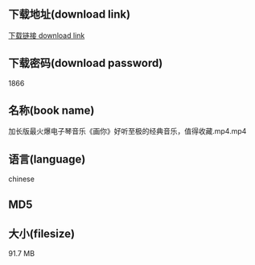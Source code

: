 ## 下载地址(download link)
[下载链接 download link](https://tutu365.netlify.app/?s=%E5%8A%A0%E9%95%BF%E7%89%88%E6%9C%80%E7%81%AB%E7%88%86%E7%94%B5%E5%AD%90%E7%90%B4%E9%9F%B3%E4%B9%90%E3%80%8A%E7%94%BB%E4%BD%A0%E3%80%8B%E5%A5%BD%E5%90%AC%E8%87%B3%E6%9E%81%E7%9A%84%E7%BB%8F%E5%85%B8%E9%9F%B3%E4%B9%90%EF%BC%8C%E5%80%BC%E5%BE%97%E6%94%B6%E8%97%8F.mp4)

## 下载密码(download password)
1866

## 名称(book name)
加长版最火爆电子琴音乐《画你》好听至极的经典音乐，值得收藏.mp4.mp4

## 语言(language)
chinese

## MD5


## 大小(filesize)
91.7 MB
